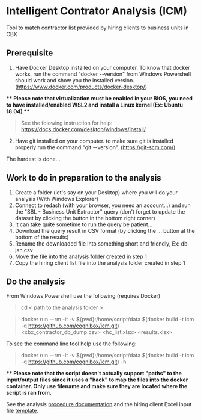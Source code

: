 # Intelligent Contrator Analysis (ICM)

Tool to match contractor list provided by hiring clients to business units in CBX

## Prerequisite

1. Have Docker Desktop installed on your computer. To know that docker works, run the command "docker --version" from Windows Powershell should work and show you the installed version. (https://www.docker.com/products/docker-desktop/)

__** Please note that virtualization must be enabled in your BIOS, you need to have installed/enabled WSL2 and install a Linux kernel (Ex: Ubuntu 18.04) **__

> See the folowing instruction for help: https://docs.docker.com/desktop/windows/install/

2. Have git installed on your computer. to make sure git is installed properly run the command "git --version". (https://git-scm.com/)

The hardest is done...

## Work to do in preparation to the analysis

1. Create a folder (let's say on your Desktop) where you will do your analysis (With Windows Explorer)
2. Connect to redash (with your browser, you need an account...) and run the "SBL - Business Unit Extractor" query (don't forget to update the dataset by clicking the button in the bottom right corner)
3. It can take quite sometime to run the query be patient...
4. Download the query result in CSV format (by clicking the ... button at the bottom of the results)
5. Rename the downloaded file into something short and friendly, Ex: db-jan.csv
6. Move the file into the analysis folder created in step 1
7. Copy the hiring client list file into the analysis folder created in step 1

## Do the analysis

From Windows Powershell use the following (requires Docker)

> cd < path to the analysis folder >

> docker run --rm -it -v ${pwd}:/home/script/data $(docker build -t icm -q https://github.com/cognibox/icm.git) <cbx_contractor_db_dump.csv> <hc_list.xlsx> <results.xlsx>

To see the command line tool help use the following:

> docker run --rm -it -v  ${pwd}:/home/script/data $(docker build -t icm -q https://github.com/cognibox/icm.git) -h


__** Please note that the script doesn't actually support "paths" to the input/output files since it uses a "hack" to map the files into the docker container. Only use filename and make sure they are located where the script is ran from.__


See the analysis [procedure documentation](ProcedureToProcessList.docx) and the hiring client Excel input file [template](hiring_client_input_template.xlsx).

